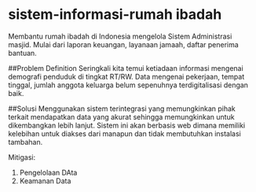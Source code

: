 # sistem-informasi-rumah ibadah
Membantu rumah ibadah di Indonesia mengelola Sistem Administrasi masjid. Mulai dari laporan keuangan, layanaan jamaah, daftar penerima bantuan.

##Problem Definition
Seringkali kita temui ketiadaan informasi mengenai demografi penduduk di tingkat RT/RW. Data mengenai pekerjaan, tempat tinggal, jumlah anggota keluarga belum sepenuhnya terdigitalisasi dengan baik. 

##Solusi
Menggunakan sistem terintegrasi yang memungkinkan pihak terkait mendapatkan data yang akurat sehingga memungkinkan untuk dikembangkan lebih lanjut.
Sistem ini akan berbasis web dimana memiliki kelebihan untuk diakses dari manapun dan tidak membutuhkan instalasi tambahan. 

Mitigasi:
1. Pengelolaan DAta
2. Keamanan Data
